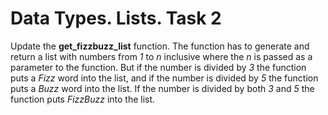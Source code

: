 # Data Types. Lists. Task 2

Update the __get_fizzbuzz_list__ function. 
The function has to generate and return a list
with numbers from _1_ to _n_ inclusive where the _n_ is 
passed as a parameter to the function. 
But if the number is divided by _3_ the function puts a _Fizz_ word 
into the list, and if the number is divided by _5_ the function
puts a _Buzz_ word into the list. If the number is divided by 
both _3_ and _5_ the function puts _FizzBuzz_ into the list.

